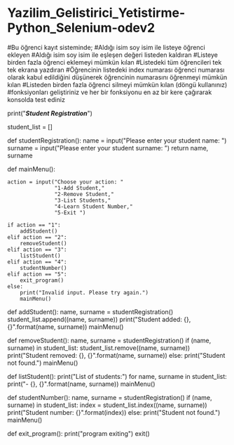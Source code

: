 # Yazilim_Gelistirici_Yetistirme-Python_Selenium-odev2
#Bu öğrenci kayıt sisteminde;
#Aldığı isim soy isim ile listeye öğrenci ekleyen
#Aldığı isim soy isim ile eşleşen değeri listeden kaldıran
#Listeye birden fazla öğrenci eklemeyi mümkün kılan
#Listedeki tüm öğrencileri tek tek ekrana yazdıran
#Öğrencinin listedeki index numarası öğrenci numarası olarak kabul edildiğini düşünerek öğrencinin numarasını öğrenmeyi mümkün kılan
#Listeden birden fazla öğrenci silmeyi mümkün kılan (döngü kullanınız)
#fonksiyonları geliştiriniz ve her bir fonksiyonu en az bir kere çağırarak konsolda test ediniz


print("*****Student Registration*****")

student_list = []

def studentRegistration():
    name = input("Please enter your student name: ")
    surname = input("Please enter your student surname: ")
    return name, surname
    
def mainMenu():
    
    action = input("Choose your action: "
                   "1-Add Student,"
                   "2-Remove Student,"
                   "3-List Students,"
                   "4-Learn Student Number,"
                   "5-Exit ")

    if action == "1":
        addStudent()
    elif action == "2":
        removeStudent()
    elif action == "3":
        listStudent()
    elif action == "4":
        studentNumber()
    elif action == "5":
        exit_program()
    else:
        print("Invalid input. Please try again.")
        mainMenu()
    
def addStudent():
    name, surname = studentRegistration()
    student_list.append((name, surname))
    print("Student added: {}, {}".format(name, surname))
    mainMenu()
    
def removeStudent():
    name, surname = studentRegistration()
    if (name, surname) in student_list:
        student_list.remove((name, surname))
        print("Student removed: {}, {}".format(name, surname))
    else:
        print("Student not found.")
    mainMenu()

def listStudent():
    print("List of students:")
    for name, surname in student_list:
        print("- {}, {}".format(name, surname))
    mainMenu()
    
def studentNumber():
    name, surname = studentRegistration()
    if (name, surname) in student_list:
        index = student_list.index((name, surname))
        print("Student number: {}".format(index))
    else:
        print("Student not found.")
    mainMenu()

def exit_program():
    print("program exiting")
    exit()
    

